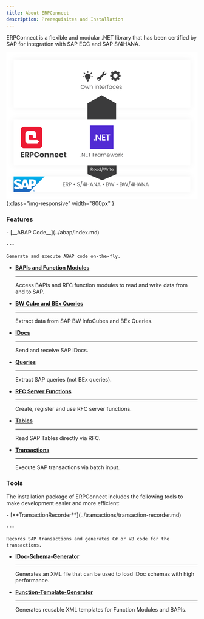 ```yaml
---
title: About ERPConnect
description: Prerequisites and Installation
---
```


ERPConnect is a flexible and modular .NET library that has been certified by SAP for integration with SAP ECC and SAP S/4HANA.

![ERP-Connect](../../assets/images/architecture_erpconnect.png){:class="img-responsive" width="800px" }

### Features


<div class="grid cards" markdown>
-   [__ABAP Code__](../abap/index.md)

	---
	
    Generate and execute ABAP code on-the-fly.
	
-   [__BAPIs and Function Modules__](../bapis-and-function-modules/index.md)
	
	---
	
    Access BAPIs and RFC function modules to read and write data from and to SAP.

-   [__BW Cube and BEx Queries__](../bw-cubes-and-bw-queries/index.md)
	
	---
	
    Extract data from SAP BW InfoCubes and BEx Queries.

-   [__IDocs__](../idocs/index.md)

	---
	
    Send and receive SAP IDocs.

-   [__Queries__](../queries/index.md)

	---
	
    Extract SAP queries (not BEx queries).

-   [__RFC Server Functions__](../rfc-server/index.md)

	---
	
    Create, register and use RFC server functions.
	
-   [__Tables__](../table/index.md)

	---
	
    Read SAP Tables directly via RFC.
	
-   [__Transactions__](../transactions/index.md)

	---
	
    Execute SAP transactions via batch input.
	
</div>

### Tools

The installation package of ERPConnect includes the following tools to make development easier and more efficient:

<div class="grid cards" markdown>
-   [**TransactionRecorder**](../transactions/transaction-recorder.md) 

	---
	
	Records SAP transactions and generates C# or VB code for the transactions.
	
-   [**IDoc-Schema-Generator**](../idocs/idocs-schema-generator.md) 

	---
	
	Generates an XML file that can be used to load IDoc schemas with high performance.

-   [**Function-Template-Generator**](../bapis-and-function-modules/function-template-generator.md) 

	---
	
	Generates reusable XML templates for Function Modules and BAPIs.
</div>